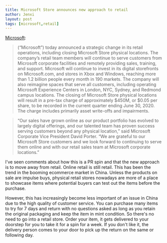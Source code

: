 ```yaml
---
title: Microsoft Store announces new approach to retail
author: Jenxi
layout: post
tags: [microsoft,retail]
---
```

[Microsoft](https://news.microsoft.com/2020/06/26/microsoft-store-announces-new-approach-to-retail/):

> (“Microsoft”) today announced a strategic change in its retail operations, including closing Microsoft Store physical locations. The company’s retail team members will continue to serve customers from Microsoft corporate facilities and remotely providing sales, training, and support. Microsoft will continue to invest in its digital storefronts on Microsoft.com, and stores in Xbox and Windows, reaching more than 1.2 billion people every month in 190 markets. The company will also reimagine spaces that serve all customers, including operating Microsoft Experience Centers in London, NYC, Sydney, and Redmond campus locations. The closing of Microsoft Store physical locations will result in a pre-tax charge of approximately $450M, or $0.05 per share, to be recorded in the current quarter ending June 30, 2020. The charge includes primarily asset write-offs and impairments.

> “Our sales have grown online as our product portfolio has evolved to largely digital offerings, and our talented team has proven success serving customers beyond any physical location,” said Microsoft Corporate Vice President David Porter. “We are grateful to our Microsoft Store customers and we look forward to continuing to serve them online and with our retail sales team at Microsoft corporate locations.”

I've seen comments about how this is a PR spin and that the new approach is to move away from retail. Online retail is still retail. This has been the trend in the booming ecommerce market in China. Unless the products on sale are impulse buys, physical retail stores nowadays are more of a place to showcase items where potential buyers can test out the items before the purchase.

However, this has increasingly become less important of an issue in China due to the high quality of customer service. You can purchase many items to try for 7 days and return with no questions asked as long as you retain the original packaging and keep the item in mint condition. So there's no need to go into a retail store. Order your item, it gets delivered to your doorstep for you to take it for a spin for a week. If you don't like it, the delivery person comes to your door to pick up the return on the same or following day.